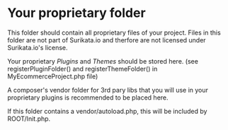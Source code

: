 # Your proprietary folder

This folder should contain all proprietary files of your project.
Files in this folder are not part of Surikata.io and therfore are not licensed
under Surikata.io's license.

Your proprietary *Plugins* and *Themes* should be stored here.
(see registerPluginFolder() and registerThemeFolder() in MyEcommerceProject.php file)

A composer's vendor folder for 3rd pary libs that you will use in your proprietary plugins is recommended to be placed here. 

If this folder contains a vendor/autoload.php, this will be included by ROOT/Init.php.
